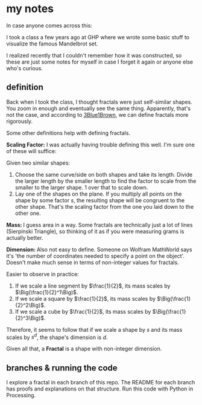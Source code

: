 # my notes

In case anyone comes across this:

I took a class a few years ago at GHP where we wrote some basic stuff to visualize the famous Mandelbrot set. 

I realized recently that I couldn't remember how it was constructed, so these are just some notes for myself in case I forget it again or anyone else who's curious.

## definition
Back when I took the class, I thought fractals were just self-similar shapes. You zoom in enough and eventually see the same thing. Apparently, that's not the case, and according to [3Blue1Brown](https://www.youtube.com/watch?v=gB9n2gHsHN4), we can define fractals more rigorously.

Some other definitions help with defining fractals. 

<strong>Scaling Factor:</strong> I was actually having trouble defining this well. I'm sure one of these will suffice:

Given two similar shapes: 
1. Choose the same curve/side on both shapes and take its length. Divide the larger length by the smaller length to find the factor to scale from the smaller to the larger shape. 1 over that to scale down.
2. Lay one of the shapes on the plane. If you multiply all points on the shape by some factor $s$, the resulting shape will be congruent to the other shape. That's the scaling factor from the one you laid down to the other one.

<strong>Mass: </strong> I guess area in a way. Some fractals are technically just a lot of lines (Sierpinski Triangle), so thinking of it as if you were measuring grams is actually better.


<strong>Dimension: </strong> Also not easy to define. Someone on Wolfram MathWorld says it's 'the number of coordinates needed to specify a point on the object'. Doesn't make much sense in terms of non-integer values for fractals.

Easier to observe in practice:

1. If we scale a line segment by $\frac{1}{2}$, its mass scales by $\Big(\frac{1}{2}^1\Big)$.
2. If we scale a square by $\frac{1}{2}$, its mass scales by $\Big(\frac{1}{2}^2\Big)$.
3. If we scale a cube by $\frac{1}{2}$, its mass scales by $\Big(\frac{1}{2}^3\Big)$.

Therefore, it seems to follow that if we scale a shape by $s$ and its mass scales by $s^d$, the shape's dimension is $d$.

Given all that, a <strong>Fractal</strong> is a shape with non-integer dimension. 

## branches & running the code
I explore a fractal in each branch of this repo. The README for each branch has proofs and explanations on that structure.
Run this code with Python in Processing. 
